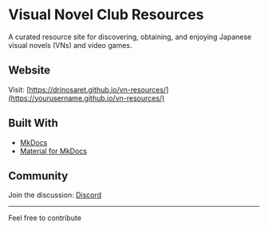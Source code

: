 # Visual Novel Club Resources

A curated resource site for discovering, obtaining, and enjoying Japanese visual novels (VNs) and video games.

## Website

Visit: [https://drinosaret.github.io/vn-resources/](https://yourusername.github.io/vn-resources/)

## Built With

- [MkDocs](https://www.mkdocs.org/)
- [Material for MkDocs](https://squidfunk.github.io/mkdocs-material/)

## Community

Join the discussion: [Discord](https://discord.com/invite/WBdTEt9FuD)

---

Feel free to contribute
